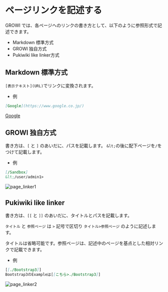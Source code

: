 # ページリンクを記述する

GROWI では、各ページへのリンクの書き方として、以下のように参照形式で記述できます。

- Markdown 標準方式
- GROWI 独自方式
- Pukiwiki like linker方式

## Markdown 標準方式

``[表示テキスト](URL)``でリンクに変換されます。

- 例

```markdown
[Google](https://www.google.co.jp/)
```

[Google](https://www.google.co.jp/)

## GROWI 独自方式

書き方は、`[` と `]` のあいだに、パスを記載します。
`&lt;`の後に配下ページを`/`をつけて記載します。

- 例

```markdown
[/Sandbox]
&lt;/user/admin1>
```

![page_linker1](/assets/images/linker_growi.png)

## Pukiwiki like linker

書き方は、`[[` と `]]` のあいだに、タイトルとパスを記載します。

`タイトル` と `参照ページ` は `>` 記号で区切り `タイトル>参照ページ` のように記述します。

タイトルは省略可能です。参照ページは、記述中のページを基点とした相対リンクで記載できます。

- 例

```markdown
[[./Bootstrap3]]
Bootstrap3のExampleは[[こちら>./Bootstrap3]]
```

![page_linker2](/assets/images/linker_pukiwiki.png)
